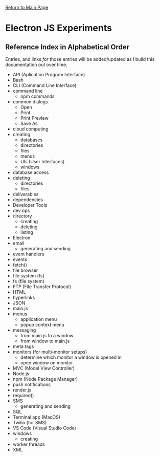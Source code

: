 [Return to Main Page](https://github.com/OrvilleChomer/electronjs-experiments)

# Electron JS Experiments
## Reference Index in Alphabetical Order

Entries, and links *for* those entries will be added/updated as I build this documentation out over time.

- API (Aplication Program Interface)
- Bash
- CLI (Command Line Interface)
- command line
  - npm commands
- common dialogs
  - Open
  - Print
  - Print Preview
  - Save As
- cloud computing
- creating
  - databases
  - directories
  - files
  - menus
  - UIs (User Interfaces)
  - windows
- database access
- deleting
  - directories
  - files
- deliverables
- dependencies 
- Developer Tools
- dev ops
- directory
  - creating
  - deleting
  - listing
- Electron
- email
  - generating and sending
- event handlers
- events
- fetch()
- file browser
- file system (fs)
- fs (file system)
- FTP (File Transfer Protocol)
- HTML
- hyperlinks
- JSON
- main.js
- menus
  - application menu
  - popup context menu
- messaging
  - from main.js to a window
  - from window to main.js
- meta tags
- monitors (for multi-monitor setups)
  - determine which monitor a window is opened in
  - open window on monitor    
- MVC (Model View Controller)
- Node.js
- npm (Node Package Manager)
- push notifications
- render.js
- required()
- SMS
  - generating and sending
- SQL
- Terminal app (MacOS)
- Twilio (for SMS)
- VS Code (Visual Studio Code)
- windows
  - creating
- worker threads
- XML
